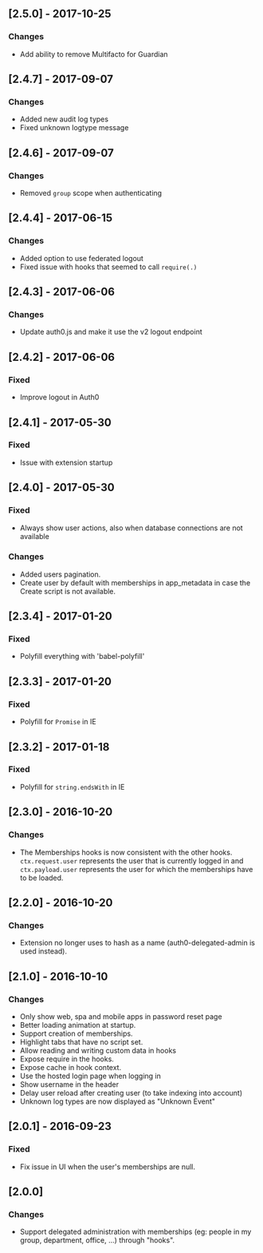 ## [2.5.0] - 2017-10-25

### Changes

- Add ability to remove Multifacto for Guardian

## [2.4.7] - 2017-09-07

### Changes

 - Added new audit log types
 - Fixed unknown logtype message


## [2.4.6] - 2017-09-07

### Changes

 - Removed `group` scope when authenticating

## [2.4.4] - 2017-06-15

### Changes

 - Added option to use federated logout
 - Fixed issue with hooks that seemed to call `require(.)`

## [2.4.3] - 2017-06-06

### Changes

 - Update auth0.js and make it use the v2 logout endpoint

## [2.4.2] - 2017-06-06

### Fixed

 - Improve logout in Auth0

## [2.4.1] - 2017-05-30

### Fixed

 - Issue with extension startup

## [2.4.0] - 2017-05-30

### Fixed

 - Always show user actions, also when database connections are not available

### Changes

 - Added users pagination.
 - Create user by default with memberships in app_metadata in case the Create script is not available.

## [2.3.4] - 2017-01-20

### Fixed

- Polyfill everything with 'babel-polyfill'

## [2.3.3] - 2017-01-20

### Fixed

- Polyfill for `Promise` in IE

## [2.3.2] - 2017-01-18

### Fixed

- Polyfill for `string.endsWith` in IE

## [2.3.0] - 2016-10-20

### Changes

- The Memberships hooks is now consistent with the other hooks. `ctx.request.user` represents the user that is currently logged in and `ctx.payload.user` represents the user for which the memberships have to be loaded.

## [2.2.0] - 2016-10-20

### Changes

- Extension no longer uses to hash as a name (auth0-delegated-admin is used instead).

## [2.1.0] - 2016-10-10

### Changes

- Only show web, spa and mobile apps in password reset page
- Better loading animation at startup.
- Support creation of memberships.
- Highlight tabs that have no script set.
- Allow reading and writing custom data in hooks
- Expose require in the hooks.
- Expose cache in hook context.
- Use the hosted login page when logging in
- Show username in the header
- Delay user reload after creating user (to take indexing into account)
- Unknown log types are now displayed as "Unknown Event"

## [2.0.1] - 2016-09-23

### Fixed

- Fix issue in UI when the user's memberships are null.

## [2.0.0]

### Changes

- Support delegated administration with memberships (eg: people in my group, department, office, ...) through "hooks".
